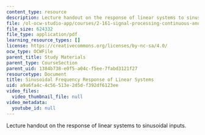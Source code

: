 ```yaml
---
content_type: resource
description: Lecture handout on the response of linear systems to sinusoidal inputs.
file: /ol-ocw-studio-app/courses/2-161-signal-processing-continuous-and-discrete-fall-2008/a9a6fa4c4c56513e2d5df392df6123ee_bode.pdf
file_size: 624332
file_type: application/pdf
learning_resource_types: []
license: https://creativecommons.org/licenses/by-nc-sa/4.0/
ocw_type: OCWFile
parent_title: Study Materials
parent_type: CourseSection
parent_uid: 1384b738-e0f5-a04c-f5ee-7fabd3121f27
resourcetype: Document
title: Sinusoidal Frequency Response of Linear Systems
uid: a9a6fa4c-4c56-513e-2d5d-f392df6123ee
video_files:
  video_thumbnail_file: null
video_metadata:
  youtube_id: null
---
```

Lecture handout on the response of linear systems to sinusoidal inputs.